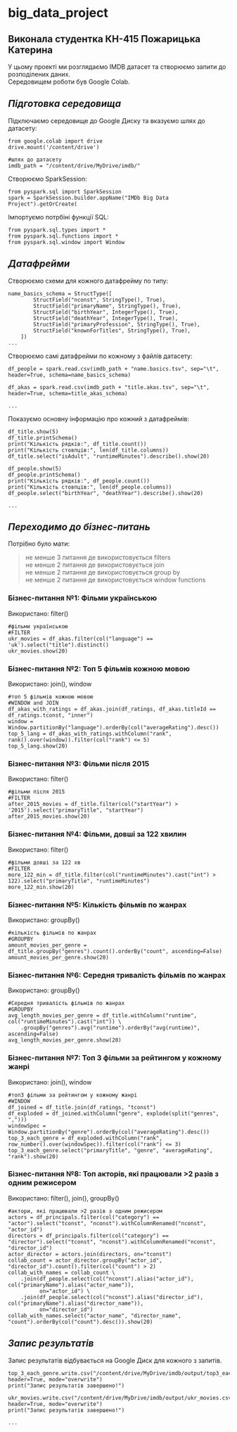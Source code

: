 # big_data_project
## Виконала студентка КН-415 Пожарицька Катерина
У цьому проекті ми розглядаємо IMDB датасет та створюємо запити до розподілених даних.  
Середовищем роботи був Google Colab. 
## _Підготовка середовища_
Підключаємо середовище до Google Диску та вказуємо шлях до датасету:
```
from google.colab import drive
drive.mount('/content/drive')

#шлях до датасету
imdb_path = "/content/drive/MyDrive/imdb/"
```
Створюємо SparkSession:
```
from pyspark.sql import SparkSession
spark = SparkSession.builder.appName("IMDb Big Data Project").getOrCreate(
```
Імпортуємо потрбіні функції SQL:
```
from pyspark.sql.types import *
from pyspark.sql.functions import *
from pyspark.sql.window import Window
```
## _Датафрейми_  
Створюємо схеми для кожного датафрейму по типу:
```
name_basics_schema = StructType([
        StructField("nconst", StringType(), True),
        StructField("primaryName", StringType(), True),
        StructField("birthYear", IntegerType(), True),
        StructField("deathYear", IntegerType(), True),
        StructField("primaryProfession", StringType(), True),
        StructField("knownForTitles", StringType(), True),
    ])
...
```
Створюємо самі датафрейми по кожному з файлів датасету:
```
df_people = spark.read.csv(imdb_path + "name.basics.tsv", sep="\t", header=True, schema=name_basics_schema)

df_akas = spark.read.csv(imdb_path + "title.akas.tsv", sep="\t", header=True, schema=title_akas_schema)

...
```
Показуємо основну інформацію про кожний з датафреймів:
```
df_title.show(5)
df_title.printSchema()
print("Кількість рядків:", df_title.count())
print("Кількість стовпців:", len(df_title.columns))
df_title.select("isAdult", "runtimeMinutes").describe().show(20)

df_people.show(5)
df_people.printSchema()
print("Кількість рядків:", df_people.count())
print("Кількість стовпців:", len(df_people.columns))
df_people.select("birthYear", "deathYear").describe().show(20)

...
```
## _Переходимо до бізнес-питань_
Потрібно було мати:
> не менше 3 питання де використовується filters  
> не менше 2 питання де використовується join  
> не менше 2 питання де використовується group by  
> не менше 2 питання де використовується window functions

### Бізнес-питання №1: Фільми українською  
Використано: filter()
```
#фільми українською
#FILTER
ukr_movies = df_akas.filter(col("language") == 'uk').select("title").distinct()
ukr_movies.show(20)
```
### Бізнес-питання №2: Топ 5 фільмів кожною мовою  
Використано: join(), window

```
#топ 5 фільмів кожною мовою
#WINDOW and JOIN
df_akas_with_ratings = df_akas.join(df_ratings, df_akas.titleId == df_ratings.tconst, "inner")
window = Window.partitionBy("language").orderBy(col("averageRating").desc())
top_5_lang = df_akas_with_ratings.withColumn("rank", rank().over(window)).filter(col("rank") <= 5)
top_5_lang.show(20)
```
### Бізнес-питання №3: Фільми після 2015  
Використано: filter()  
```
#фільми після 2015
#FILTER
after_2015_movies = df_title.filter(col("startYear") > '2015').select("primaryTitle", "startYear")
after_2015_movies.show(20)
```
### Бізнес-питання №4: Фільми, довші за 122 хвилин  
Використано: filter()  
```
#фільми довші за 122 хв
#FILTER
more_122_min = df_title.filter(col("runtimeMinutes").cast("int") > 122).select("primaryTitle", "runtimeMinutes")
more_122_min.show(20)
```
### Бізнес-питання №5: Кількість фільмів по жанрах  
Використано: groupBy()  
```
#кількість фільмів по жанрах
#GROUPBY
amount_movies_per_genre = df_title.groupBy("genres").count().orderBy("count", ascending=False)
amount_movies_per_genre.show(20)
```
### Бізнес-питання №6: Середня тривалість фільмів по жанрах  
Використано: groupBy()  
```
#Cередня тривалість фільмів по жанрах
#GROUPBY
avg_length_movies_per_genre = df_title.withColumn("runtime", col("runtimeMinutes").cast("int")) \
    .groupBy("genres").avg("runtime").orderBy("avg(runtime)", ascending=False)
avg_length_movies_per_genre.show(20)
```
### Бізнес-питання №7: Топ 3 фільми за рейтингом у кожному жанрі  
Використано: join(), window  
```
#топ3 фільми за рейтингом у кожному жанрі 
#WINDOW
df_joined = df_title.join(df_ratings, "tconst")
df_exploded = df_joined.withColumn("genre", explode(split("genres", ",")))
windowSpec = Window.partitionBy("genre").orderBy(col("averageRating").desc())
top_3_each_genre = df_exploded.withColumn("rank", row_number().over(windowSpec)).filter(col("rank") <= 3)
top_3_each_genre.select("primaryTitle", "genre", "averageRating", "rank").show(20)

```
### Бізнес-питання №8: Топ акторів, які працювали >2 разів з одним режисером
Використано: filter(), join(), groupBy()
```
#актори, які працювали >2 разів з одним режисером
actors = df_principals.filter(col("category") == "actor").select("tconst", "nconst").withColumnRenamed("nconst", "actor_id")
directors = df_principals.filter(col("category") == "director").select("tconst", "nconst").withColumnRenamed("nconst", "director_id")
actor_director = actors.join(directors, on="tconst")
collab_count = actor_director.groupBy("actor_id", "director_id").count().filter(col("count") > 2)
collab_with_names = collab_count \
    .join(df_people.select(col("nconst").alias("actor_id"), col("primaryName").alias("actor_name")),
          on="actor_id") \
    .join(df_people.select(col("nconst").alias("director_id"), col("primaryName").alias("director_name")),
          on="director_id")
collab_with_names.select("actor_name", "director_name", "count").orderBy(col("count").desc()).show(20)
```
## _Запис результатів_  
Запис результатів відбувається на Google Диск для кожного з запитів.  
```
top_3_each_genre.write.csv("/content/drive/MyDrive/imdb/output/top3_each_genre.csv", header=True, mode="overwrite")
print("Запис результатів завершено!")

ukr_movies.write.csv("/content/drive/MyDrive/imdb/output/ukr_movies.csv", header=True, mode="overwrite")
print("Запис результатів завершено!")

...
```

